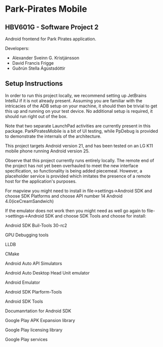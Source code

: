 # Park-Pirates Mobile
## HBV601G - Software Project 2
Android frontend for Park Pirates application.

Developers:
 - Alexander Sveinn G. Kristjánsson
 - David Francis Frigge
 - Guðrún Stella Ágústsdóttir
 
 ## Setup Instructions
 In order to run this project locally, we recommend setting up JetBrains IntelliJ if it is not already present.  Assuming you are familiar with the intricacies of the ADB setup on your machine, it should then be trivial to get this up and running on your test device.  No additional setup is required, it should run right out of the box.
 
 Note that two separate LaunchPad activities are currently present in this package.  ParkPiratesMobile is a bit of UI testing, while PpDebug is provided to demonstrate the internals of the architecture.
 
 This project targets Android version 21, and has been tested on an LG K11 mobile phone running Android version 25.
 
 Observe that this project currently runs entirely locally.  The remote end of the project has not yet been overhauled to meet the new interface specification, so functionality is being added piecemeal.  However, a placeholder service is provided which imitates the presence of a remote host for the application's purposes.
 
 For mapview you might need to install in file->settings->Android SDK and choose SDK Platforms and choose API number 14 Android 4.0(iceCreamSandwich)
 
 If the emulator does not work then you might need as well go again to file->settings->Android SDK and choose SDK Tools and choose for install: 
 
 Android SDK Buil-Tools 30-rc2
 
 GPU Debugging tools
 
 LLDB
 
 CMake
 
 Android Auto API Simulators
 
 Android Auto Desktop Head Unit emulator
 
 Android Emulator
 
 Android SDK Plarform-Tools
 
 Android SDK Tools
 
 Documanrtation for Android SDK
 
 Google Play APK Expansion library
 
 Google Play licensing library
 
 Google Play services
 